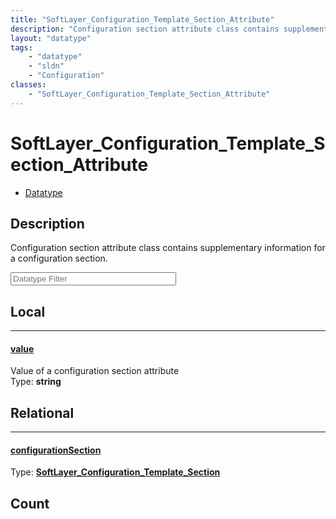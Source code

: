 ```yaml
---
title: "SoftLayer_Configuration_Template_Section_Attribute"
description: "Configuration section attribute class contains supplementary information for a configuration section."
layout: "datatype"
tags:
    - "datatype"
    - "sldn"
    - "Configuration"
classes:
    - "SoftLayer_Configuration_Template_Section_Attribute"
---
```


# SoftLayer_Configuration_Template_Section_Attribute
<div id='service-datatype'>
    <ul id='sldn-reference-tabs'>
        <li id='datatype'> <a href='/reference/datatypes/SoftLayer_Configuration_Template_Section_Attribute' >Datatype</a></li>
    </ul>
</div>

## Description 


Configuration section attribute class contains supplementary information for a configuration section. 





<!-- Filer BEGIN -->
<div class="view-filters">
        <div class="clearfix">
            <div class="search-input-box">
                <input placeholder="Datatype Filter" onkeyup="titleSearch(inputId='prop-input', divId='properties', elementClass='prop-row')" 
                    type="text" id="prop-input" value="" size="30" maxlength="128" class="form-text">
            </div>
        </div>
</div>
<!-- Filer END -->

<div id="properties" class="content">
<div id="localProperties" class="prop-content" >

## Local
<div class="prop-row">

-----
[value]: #value
#### [value]
Value of a configuration section attribute  
<span class="type-label">Type: </span>**string**  



</div>
</div>
<!-- LOCAL PROPERTY END -->

<div id="relationalProperties"  class="prop-content" >

## Relational
<div class="prop-row">

-----
[configurationSection]: #configurationsection
#### [configurationSection]
  
<span class="type-label">Type: </span>**<a href='/reference/datatypes/SoftLayer_Configuration_Template_Section'>SoftLayer_Configuration_Template_Section </a>**  



</div>

## Count
</div>


